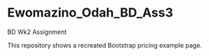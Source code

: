 # Ewomazino_Odah_BD_Ass3
BD Wk2 Assignment 

This repository shows a recreated Bootstrap pricing example page. 
